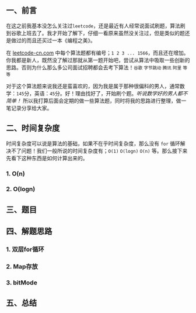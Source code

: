 ## 一、前言

在这之前我基本没怎么关注过```leetcode```，还是最近有人经常说面试刷题，算法刷到谷歌上班去了。我才开始了解下，仔细一看原来虽然没关注过，但是类似的题还是做过的而且还买过一本《编程之美》。

在 [leetcode-cn.com](https://leetcode-cn.com/problemset/all) 中每个算法题都有编号；```1 2 3 ... 1566```，而且还在增加。你我都是新人，既然没了解过那就从第一题开始吧，尝试从算法中吸取一些创新的思路。否则为什么那么多公司面试招聘都会去考下算法！```谷歌``` ```字节跳动``` ```腾讯``` ```阿里``` ```等等```

对于这个算法题来说我还是蛮喜欢的，因为我是属于那种很偏科的男人，通常数学：```145```分，英语：```45```分。好！理由找好了，开始刷个题。*听说数学好的男人都不简单！* 所以我打算后面会定期的做一些算法题，同时将我的思路进行整理，做一笔记录分享给大家。

## 二、时间复杂度

时间复杂度可以说是算法的基础，如果不在乎时间复杂度，那么没有 ```for``` 循环解决不了问题！我们一般所说的时间复杂度有；```O(1)``` ```O(logn)``` ```O(n)``` 等。那么接下来先看下这种东西是如何计算出来的。

### 1. O(n) 



### 2. O(logn) 



## 三、题目

## 四、解题思路

### 1. 双层for循环

### 2. Map存放

### 3. bitMode

## 五、总结

